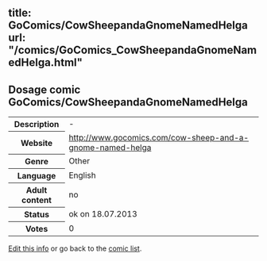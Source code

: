 title: GoComics/CowSheepandaGnomeNamedHelga
url: "/comics/GoComics_CowSheepandaGnomeNamedHelga.html"
---
Dosage comic GoComics/CowSheepandaGnomeNamedHelga
-----------------------------------------

<p id="msg"></p>
<script type="text/javascript">
if (window.location.search === '?edit_info_mail=sent_ok') {
  var elem = document.getElementById("msg");
  elem.innerHTML = 'Edited information sucessfully sent for review, which is usually done daily. Thanks!';
  elem.className = 'ok';
}
</script>
<table class="comicinfo">
<tr>
<th>Description</th><td>-</td>
</tr>
<tr>
<th>Website</th><td><a href="http://www.gocomics.com/cow-sheep-and-a-gnome-named-helga">http://www.gocomics.com/cow-sheep-and-a-gnome-named-helga</a></td>
</tr>
<tr>
<th>Genre</th><td>Other</td>
</tr>
<tr>
<th>Language</th><td>English</td>
</tr>
<tr>
<th>Adult content</th><td>no</td>
</tr>
<tr>
<th>Status</th><td>ok on 18.07.2013</td>
</tr>
<tr>
<th>Votes</th><td>0</td>
</tr>
</table>

[Edit this info](GoComics_CowSheepandaGnomeNamedHelga_edit.html) or go back to the [comic list](../comic-index.html).
